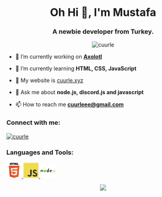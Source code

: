 <h1 align="center">Oh Hi 👋, I'm Mustafa</h1>
<h3 align="center">A newbie developer from Turkey.</h3>

<p align="center"> <img src="https://komarev.com/ghpvc/?username=cuurle&label=Profile%20views&color=0e75b6&style=flat" alt="cuurle" /> </p>

- 🔭 I’m currently working on [**Axolotl**](https://github.com/DiscordAxolotlBot)

- 🌱 I’m currently learning **HTML, CSS, JavaScript**

- 📝 My website is [cuurle.xyz](cuurle.xyz)

- 💬 Ask me about **node.js, discord.js and javascript**

- 📫 How to reach me **cuurleee@gmail.com**

<h3 align="left">Connect with me:</h3>
<p align="left">
<a href="https://www.youtube.com/c/cuurle" target="blank"><img align="center" src="https://cdn.jsdelivr.net/npm/simple-icons@3.0.1/icons/youtube.svg" alt="cuurle" height="30" width="40" /></a>
</p>

<h3 align="left">Languages and Tools:</h3>
<p align="left"> <a href="https://www.w3.org/html/" target="_blank"> <img src="https://raw.githubusercontent.com/devicons/devicon/master/icons/html5/html5-original-wordmark.svg" alt="html5" width="40" height="40"/> </a> <a href="https://developer.mozilla.org/en-US/docs/Web/JavaScript" target="_blank"> <img src="https://raw.githubusercontent.com/devicons/devicon/master/icons/javascript/javascript-original.svg" alt="javascript" width="40" height="40"/> </a> <a href="https://nodejs.org" target="_blank"> <img src="https://raw.githubusercontent.com/devicons/devicon/master/icons/nodejs/nodejs-original-wordmark.svg" alt="nodejs" width="40" height="40"/> </a> </p>

 <div align="center"><img src="https://discord.c99.nl/widget/theme-3/515548625682694169.png"></div> 
 </p>
